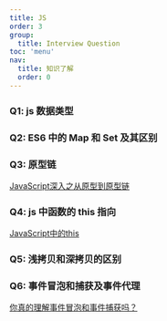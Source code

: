 ```yaml
---
title: JS
order: 3
group:
  title: Interview Question
toc: 'menu'
nav:
  title: 知识了解
  order: 0
---
```


### Q1: js 数据类型

### Q2: ES6 中的 Map 和 Set 及其区别

### Q3: 原型链

[JavaScript深入之从原型到原型链](https://github.com/mqyqingfeng/Blog/issues/2)

### Q4: js 中函数的 this 指向

[JavaScript中的this](https://juejin.cn/post/6844903488304971789)

### Q5: 浅拷贝和深拷贝的区别

### Q6: 事件冒泡和捕获及事件代理

[你真的理解事件冒泡和事件捕获吗？](https://juejin.cn/post/6844903834075021326)
